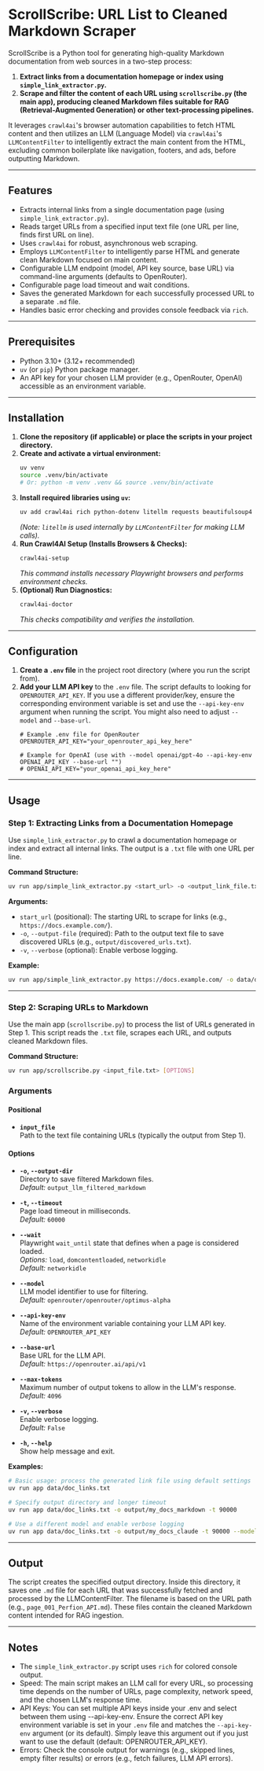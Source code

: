# ScrollScribe: URL List to Cleaned Markdown Scraper

ScrollScribe is a Python tool for generating high-quality Markdown documentation from web sources in a two-step process:

1. **Extract links from a documentation homepage or index using `simple_link_extractor.py`.**
2. **Scrape and filter the content of each URL using `scrollscribe.py` (the main app), producing cleaned Markdown files suitable for RAG (Retrieval-Augmented Generation) or other text-processing pipelines.**

It leverages `crawl4ai`'s browser automation capabilities to fetch HTML content and then utilizes an LLM (Language Model) via `crawl4ai`'s `LLMContentFilter` to intelligently extract the main content from the HTML, excluding common boilerplate like navigation, footers, and ads, before outputting Markdown.

---

## Features

* Extracts internal links from a single documentation page (using `simple_link_extractor.py`).
* Reads target URLs from a specified input text file (one URL per line, finds first URL on line).
* Uses `crawl4ai` for robust, asynchronous web scraping.
* Employs `LLMContentFilter` to intelligently parse HTML and generate clean Markdown focused on main content.
* Configurable LLM endpoint (model, API key source, base URL) via command-line arguments (defaults to OpenRouter).
* Configurable page load timeout and wait conditions.
* Saves the generated Markdown for each successfully processed URL to a separate `.md` file.
* Handles basic error checking and provides console feedback via `rich`.

---

## Prerequisites

* Python 3.10+ (3.12+ recommended)
* `uv` (or `pip`) Python package manager.
* An API key for your chosen LLM provider (e.g., OpenRouter, OpenAI) accessible as an environment variable.

---

## Installation

1. **Clone the repository (if applicable) or place the scripts in your project directory.**
2. **Create and activate a virtual environment:**
    ```bash
    uv venv
    source .venv/bin/activate
    # Or: python -m venv .venv && source .venv/bin/activate
    ```
3. **Install required libraries using `uv`:**
    ```bash
    uv add crawl4ai rich python-dotenv litellm requests beautifulsoup4
    ```
    *(Note: `litellm` is used internally by `LLMContentFilter` for making LLM calls).*
4. **Run Crawl4AI Setup (Installs Browsers & Checks):**
    ```bash
    crawl4ai-setup
    ```
    *This command installs necessary Playwright browsers and performs environment checks.*
5. **(Optional) Run Diagnostics:**
    ```bash
    crawl4ai-doctor
    ```
    *This checks compatibility and verifies the installation.*

---

## Configuration

1. **Create a `.env` file** in the project root directory (where you run the script from).
2. **Add your LLM API key** to the `.env` file. The script defaults to looking for `OPENROUTER_API_KEY`. If you use a different provider/key, ensure the corresponding environment variable is set and use the `--api-key-env` argument when running the script. You might also need to adjust `--model` and `--base-url`.
    ```dotenv
    # Example .env file for OpenRouter
    OPENROUTER_API_KEY="your_openrouter_api_key_here"

    # Example for OpenAI (use with --model openai/gpt-4o --api-key-env OPENAI_API_KEY --base-url "")
    # OPENAI_API_KEY="your_openai_api_key_here"
    ```

---

## Usage

### Step 1: Extracting Links from a Documentation Homepage

Use `simple_link_extractor.py` to crawl a documentation homepage or index and extract all internal links. The output is a `.txt` file with one URL per line.

**Command Structure:**
```bash
uv run app/simple_link_extractor.py <start_url> -o <output_link_file.txt> [-v]
```

**Arguments:**
- `start_url` (positional): The starting URL to scrape for links (e.g., `https://docs.example.com/`).
- `-o`, `--output-file` (required): Path to the output text file to save discovered URLs (e.g., `output/discovered_urls.txt`).
- `-v`, `--verbose` (optional): Enable verbose logging.

**Example:**
```bash
uv run app/simple_link_extractor.py https://docs.example.com/ -o data/doc_links.txt -v
```

---

### Step 2: Scraping URLs to Markdown

Use the main app (`scrollscribe.py`) to process the list of URLs generated in Step 1. This script reads the `.txt` file, scrapes each URL, and outputs cleaned Markdown files.

**Command Structure:**
```bash
uv run app/scrollscribe.py <input_file.txt> [OPTIONS]
```

### Arguments

#### Positional

- **`input_file`**  
  Path to the text file containing URLs (typically the output from Step 1).

#### Options

- **`-o`, `--output-dir`**  
  Directory to save filtered Markdown files.  
  *Default:* `output_llm_filtered_markdown`

- **`-t`, `--timeout`**  
  Page load timeout in milliseconds.  
  *Default:* `60000`

- **`--wait`**  
  Playwright `wait_until` state that defines when a page is considered loaded.  
  *Options:* `load`, `domcontentloaded`, `networkidle`  
  *Default:* `networkidle`

- **`--model`**  
  LLM model identifier to use for filtering.  
  *Default:* `openrouter/openrouter/optimus-alpha`

- **`--api-key-env`**  
  Name of the environment variable containing your LLM API key.  
  *Default:* `OPENROUTER_API_KEY`

- **`--base-url`**  
  Base URL for the LLM API.  
  *Default:* `https://openrouter.ai/api/v1`

- **`--max-tokens`**  
  Maximum number of output tokens to allow in the LLM's response.  
  *Default:* `4096`

- **`-v`, `--verbose`**  
  Enable verbose logging.  
  *Default:* `False`

- **`-h`, `--help`**  
  Show help message and exit.

**Examples:**
```bash
# Basic usage: process the generated link file using default settings
uv run app data/doc_links.txt

# Specify output directory and longer timeout
uv run app data/doc_links.txt -o output/my_docs_markdown -t 90000

# Use a different model and enable verbose logging
uv run app data/doc_links.txt -o output/my_docs_claude -t 90000 --model openrouter/anthropic/claude-3-sonnet-20240229 -v
```

---

## Output

The script creates the specified output directory. Inside this directory, it saves one `.md` file for each URL that was successfully fetched and processed by the LLMContentFilter. The filename is based on the URL path (e.g., `page_001_Perfion_API.md`). These files contain the cleaned Markdown content intended for RAG ingestion.

---

## Notes

- The `simple_link_extractor.py` script uses `rich` for colored console output.
- Speed: The main script makes an LLM call for every URL, so processing time depends on the number of URLs, page complexity, network speed, and the chosen LLM's response time.
- API Keys: You can set multiple API keys inside your .env and select between them using --api-key-env. Ensure the correct API key environment variable is set in your `.env` file and matches the `--api-key-env` argument (or its default). Simply leave this argument out if you just want to use the default (default: OPENROUTER_API_KEY).
- Errors: Check the console output for warnings (e.g., skipped lines, empty filter results) or errors (e.g., fetch failures, LLM API errors).